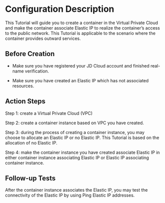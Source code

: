 # Configuration Description

This Tutorial will guide you to create a container in the Virtual Private Cloud and make the container associate Elastic IP to realize the container’s access to the public network. This Tutorial is applicable to the scenario where the container provides outward services.

## Before Creation

- Make sure you have registered your JD Cloud account and finished real-name verification.

- Make sure you have created an Elastic IP which has not associated resources.

## Action Steps

Step 1: create a Virtual Private Cloud (VPC)

Step 2: create a container instance based on VPC you have created.

Step 3: during the process of creating a container instance, you may choose to allocate an Elastic IP or no Elastic IP. This Tutorial is based on the allocation of no Elastic IP.

Step 4: make the container instance you have created associate Elastic IP in either container instance associating Elastic IP or Elastic IP associating container instance.

## Follow-up Tests

After the container instance associates the Elastic IP, you may test the connectivity of the Elastic IP by using Ping Elastic IP addresses.